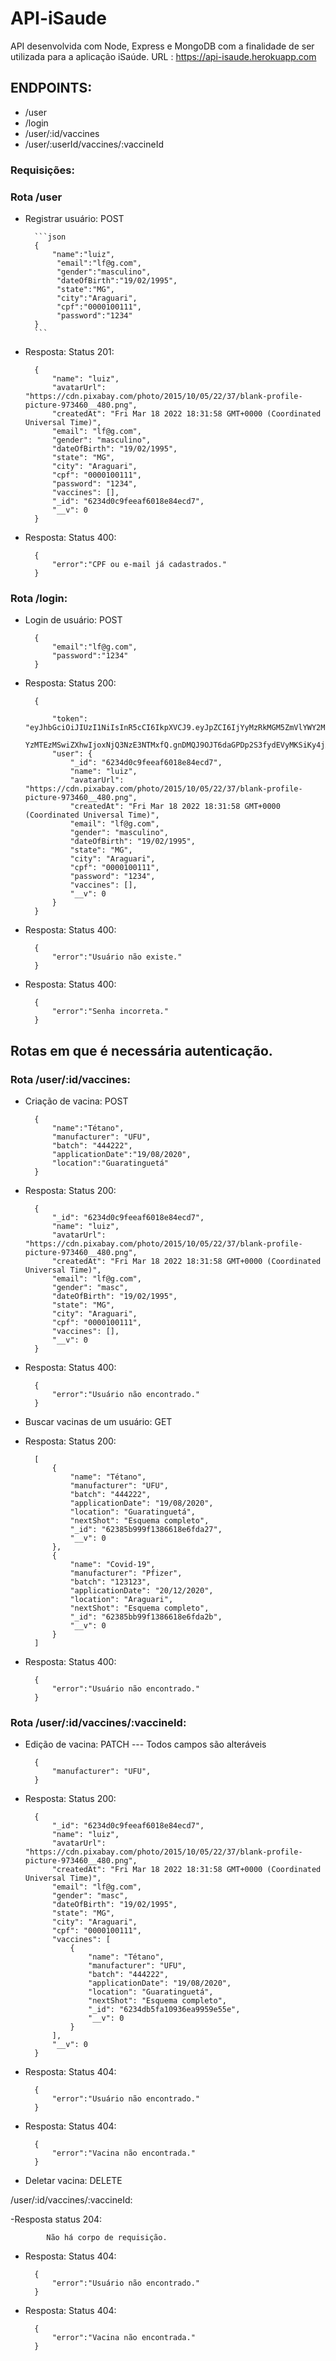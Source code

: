 # API-iSaude

API desenvolvida com Node, Express e MongoDB com a finalidade de ser utilizada para a aplicação iSaúde.
URL : https://api-isaude.herokuapp.com

## ENDPOINTS:

- /user
- /login
- /user/:id/vaccines
- /user/:userId/vaccines/:vaccineId

### Requisições:

### Rota /user

- Registrar usuário: POST

		```json
		{
		 	"name":"luiz",
			 "email":"lf@g.com",
			 "gender":"masculino",
			 "dateOfBirth":"19/02/1995",
			 "state":"MG",
			 "city":"Araguari",
			 "cpf":"0000100111",
			 "password":"1234"
		}
		```
		
- Resposta: Status 201:


		{
			"name": "luiz",
			"avatarUrl": "https://cdn.pixabay.com/photo/2015/10/05/22/37/blank-profile-picture-973460__480.png",
			"createdAt": "Fri Mar 18 2022 18:31:58 GMT+0000 (Coordinated Universal Time)",
			"email": "lf@g.com",
			"gender": "masculino",
			"dateOfBirth": "19/02/1995",
			"state": "MG",
			"city": "Araguari",
			"cpf": "0000100111",
			"password": "1234",
			"vaccines": [],
			"_id": "6234d0c9feeaf6018e84ecd7",
			"__v": 0
		}
		
- Resposta: Status 400: 

		{
			"error":"CPF ou e-mail já cadastrados."
		}
		
### Rota /login: 

- Login de usuário: POST

		{
			"email":"lf@g.com",
			"password":"1234"
		}
		

- Resposta: Status 200:

		{

			"token": "eyJhbGciOiJIUzI1NiIsInR5cCI6IkpXVCJ9.eyJpZCI6IjYyMzRkMGM5ZmVlYWY2MDE4ZTg0ZWNkNyIsImlhdCI6MTY0Nz
			YzMTEzMSwiZXhwIjoxNjQ3NzE3NTMxfQ.gnDMQJ9OJT6daGPDp2S3fydEVyMKSiKy4jXzmaIaDZ4",
			"user": {
				"_id": "6234d0c9feeaf6018e84ecd7",
				"name": "luiz",
				"avatarUrl": "https://cdn.pixabay.com/photo/2015/10/05/22/37/blank-profile-picture-973460__480.png",
				"createdAt": "Fri Mar 18 2022 18:31:58 GMT+0000 (Coordinated Universal Time)",
				"email": "lf@g.com",
				"gender": "masculino",
				"dateOfBirth": "19/02/1995",
				"state": "MG",
				"city": "Araguari",
				"cpf": "0000100111",
				"password": "1234",
				"vaccines": [],
				"__v": 0
			}
		}
		
- Resposta: Status 400: 

		{
			"error":"Usuário não existe."
		}
		

- Resposta: Status 400: 

		{
			"error":"Senha incorreta."
		}
		
		
## Rotas em que é necessária autenticação.

### Rota /user/:id/vaccines: 

- Criação de vacina: POST
		
		{
			"name":"Tétano",
			"manufacturer": "UFU",
			"batch": "444222",
			"applicationDate":"19/08/2020",
			"location":"Guaratinguetá"
		}
		
- Resposta: Status 200:

		{
			"_id": "6234d0c9feeaf6018e84ecd7",
			"name": "luiz",
			"avatarUrl": "https://cdn.pixabay.com/photo/2015/10/05/22/37/blank-profile-picture-973460__480.png",
			"createdAt": "Fri Mar 18 2022 18:31:58 GMT+0000 (Coordinated Universal Time)",
			"email": "lf@g.com",
			"gender": "masc",
			"dateOfBirth": "19/02/1995",
			"state": "MG",
			"city": "Araguari",
			"cpf": "0000100111",
			"vaccines": [],
			"__v": 0
		}
		
- Resposta: Status 400: 

		{
			"error":"Usuário não encontrado."
		}
		
- Buscar vacinas de um usuário: GET
		
- Resposta: Status 200:

		[
			{
				"name": "Tétano",
				"manufacturer": "UFU",
				"batch": "444222",
				"applicationDate": "19/08/2020",
				"location": "Guaratinguetá",
				"nextShot": "Esquema completo",
				"_id": "62385b999f1386618e6fda27",
				"__v": 0
			},
			{
				"name": "Covid-19",
				"manufacturer": "Pfizer",
				"batch": "123123",
				"applicationDate": "20/12/2020",
				"location": "Araguari",
				"nextShot": "Esquema completo",
				"_id": "62385bb99f1386618e6fda2b",
				"__v": 0
			}
		]
		
- Resposta: Status 400: 

		{
			"error":"Usuário não encontrado."
		}
		

### Rota /user/:id/vaccines/:vaccineId:

- Edição de vacina: PATCH --- Todos campos são alteráveis
		
		{
			"manufacturer": "UFU",
		}
		
- Resposta: Status 200:

		{
			"_id": "6234d0c9feeaf6018e84ecd7",
			"name": "luiz",
			"avatarUrl": "https://cdn.pixabay.com/photo/2015/10/05/22/37/blank-profile-picture-973460__480.png",
			"createdAt": "Fri Mar 18 2022 18:31:58 GMT+0000 (Coordinated Universal Time)",
			"email": "lf@g.com",
			"gender": "masc",
			"dateOfBirth": "19/02/1995",
			"state": "MG",
			"city": "Araguari",
			"cpf": "0000100111",
			"vaccines": [
				{
					"name": "Tétano",
					"manufacturer": "UFU",
					"batch": "444222",
					"applicationDate": "19/08/2020",
					"location": "Guaratinguetá",
					"nextShot": "Esquema completo",
					"_id": "6234db5fa10936ea9959e55e",
					"__v": 0
				}
			],
			"__v": 0
		}
		
- Resposta: Status 404: 

		{
			"error":"Usuário não encontrado."
		}
		
- Resposta: Status 404: 

		{
			"error":"Vacina não encontrada."
		}

- Deletar vacina: DELETE

/user/:id/vaccines/:vaccineId:


-Resposta status 204: 

			Não há corpo de requisição.


- Resposta: Status 404: 

		{
			"error":"Usuário não encontrado."
		}
		
- Resposta: Status 404: 

		{
			"error":"Vacina não encontrada."
		}

